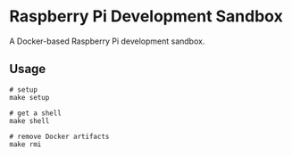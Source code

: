# Raspberry Pi Development Sandbox

A Docker-based Raspberry Pi development sandbox.

## Usage

```
# setup
make setup

# get a shell
make shell

# remove Docker artifacts
make rmi
```
